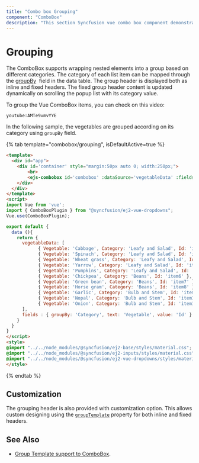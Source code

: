 ```yaml
---
title: "Combo box Grouping"
component: "ComboBox"
description: "This section Syncfusion vue combo box component demonstrates the grouping of suggestions based on different categories with individual header."
---
```


# Grouping

The ComboBox supports wrapping nested elements into a group based on different categories. The category
of each list item can be mapped through the
[groupBy](../api/combo-box/#fields) &nbsp;field in
the data table. The group header is displayed both as inline and fixed headers. The fixed group header content
is updated dynamically on scrolling the popup list with its category value.

To group the Vue ComboBox items, you can check on this video:

`youtube:AMTe9vmvYYE`

In the following sample, the vegetables are grouped according on its category using `groupBy` field.

{% tab template="combobox/grouping", isDefaultActive=true %}

```html
<template>
  <div id="app">
    <div id='container' style="margin:50px auto 0; width:250px;">
        <br>
        <ejs-combobox id='combobox' :dataSource='vegetableData' :fields='fields' popupHeight="200px" placeholder="select a vegetable"></ejs-combobox>
    </div>
  </div>
</template>
<script>
import Vue from 'vue';
import { ComboBoxPlugin } from "@syncfusion/ej2-vue-dropdowns";
Vue.use(ComboBoxPlugin);

export default {
  data (){
    return {
      vegetableData: [
            { Vegetable: 'Cabbage', Category: 'Leafy and Salad', Id: 'item1' },
            { Vegetable: 'Spinach', Category: 'Leafy and Salad', Id: 'item2' },
            { Vegetable: 'Wheat grass', Category: 'Leafy and Salad', Id: 'item3' },
            { Vegetable: 'Yarrow', Category: 'Leafy and Salad', Id: 'item4' },
            { Vegetable: 'Pumpkins', Category: 'Leafy and Salad', Id: 'item5' },
            { Vegetable: 'Chickpea', Category: 'Beans', Id: 'item6' },
            { Vegetable: 'Green bean', Category: 'Beans', Id: 'item7' },
            { Vegetable: 'Horse gram', Category: 'Beans', Id: 'item8' },
            { Vegetable: 'Garlic', Category: 'Bulb and Stem', Id: 'item9' },
            { Vegetable: 'Nopal', Category: 'Bulb and Stem', Id: 'item10' },
            { Vegetable: 'Onion', Category: 'Bulb and Stem', Id: 'item11' }
      ],
      fields : { groupBy: 'Category', text: 'Vegetable', value: 'Id' }
    }
  }
}
</script>
<style>
@import "../../node_modules/@syncfusion/ej2-base/styles/material.css";
@import "../../node_modules/@syncfusion/ej2-inputs/styles/material.css";
@import "../../node_modules/@syncfusion/ej2-vue-dropdowns/styles/material.css";
</style>
```

{% endtab %}

## Customization

The grouping header is also provided with customization option. This allows custom designing using
the [`groupTemplate`](../api/combo-box/#grouptemplate) property for both inline and fixed headers.

## See Also

* [Group Template support to ComboBox](./templates#group-template).